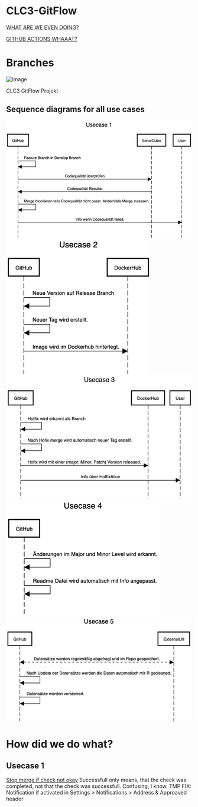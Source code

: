 # CLC3-GitFlow
[WHAT ARE WE EVEN DOING?](https://docs.google.com/spreadsheets/d/1TND9vrQhHt1GK2RZ2cM7CNtNGox4a7Rkn2qamFMTSvg/edit#gid=0)

[GITHUB ACTIONS WHAAAT?](https://docs.github.com/en/actions/learn-github-actions)

# Branches

![image](https://user-images.githubusercontent.com/68330032/145993696-b4797f1a-3d4f-470d-afe6-9f5fecbfe24c.png)


CLC3 GitFlow Projekt


## Sequence diagrams for all use cases

![Usecase1](Usecases/Usecase1.png)
![Usecase2](Usecases/Usecase2.png)
![Usecase3](Usecases/Usecase3.png)
![Usecase4](Usecases/Usecase4.png)
![Usecase5](Usecases/Usecase5.png)

# How did we do what?

## Usecase 1
[Stop merge if check not okay](https://stackoverflow.com/questions/58654530/how-to-auto-reject-a-pull-request-if-tests-are-failing-github-actions)
Successfull only means, that the check was completed, not that the check was successfull. Confusing, I know.
TMP FIX: Notification if activated in Settings > Notifications > Address & Approaved header
